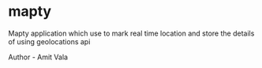 # mapty
Mapty application which use to mark real time location and store the details of using geolocations api 

Author - Amit Vala
